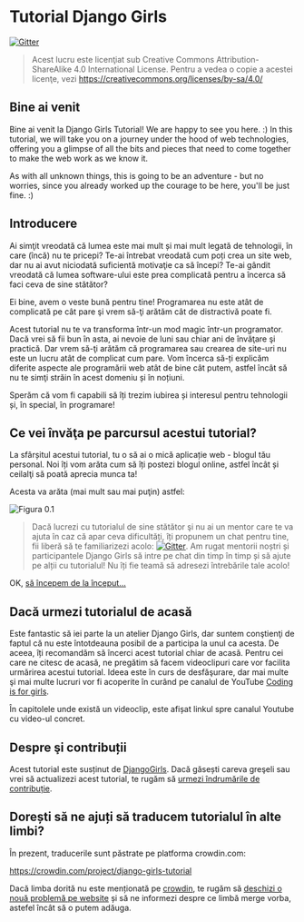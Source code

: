 # Tutorial Django Girls

[![Gitter](https://badges.gitter.im/DjangoGirls/tutorial.svg)](https://gitter.im/DjangoGirls/tutorial)

> Acest lucru este licenţiat sub Creative Commons Attribution-ShareAlike 4.0 International License. Pentru a vedea o copie a acestei licenţe, vezi https://creativecommons.org/licenses/by-sa/4.0/

## Bine ai venit

Bine ai venit la Django Girls Tutorial! We are happy to see you here. :) In this tutorial, we will take you on a journey under the hood of web technologies, offering you a glimpse of all the bits and pieces that need to come together to make the web work as we know it.

As with all unknown things, this is going to be an adventure - but no worries, since you already worked up the courage to be here, you'll be just fine. :)

## Introducere

Ai simţit vreodată că lumea este mai mult și mai mult legată de tehnologii, în care (încă) nu te pricepi? Te-ai întrebat vreodată cum poți crea un site web, dar nu ai avut niciodată suficientă motivaţie ca să începi? Te-ai gândit vreodată că lumea software-ului este prea complicată pentru a încerca să faci ceva de sine stătător?

Ei bine, avem o veste bună pentru tine! Programarea nu este atât de complicată pe cât pare şi vrem să-ţi arătăm cât de distractivă poate fi.

Acest tutorial nu te va transforma într-un mod magic într-un programator. Dacă vrei să fii bun în asta, ai nevoie de luni sau chiar ani de învăţare şi practică. Dar vrem să-ţi arătăm că programarea sau crearea de site-uri nu este un lucru atât de complicat cum pare. Vom încerca să-ți explicăm diferite aspecte ale programării web atât de bine cât putem, astfel încât să nu te simţi străin în acest domeniu și în noțiuni.

Sperăm că vom fi capabili să îți trezim iubirea și interesul pentru tehnologii și, în special, în programare!

## Ce vei învăţa pe parcursul acestui tutorial?

La sfârșitul acestui tutorial, tu o să ai o mică aplicație web - blogul tău personal. Noi îți vom arăta cum să îți postezi blogul online, astfel încât și ceilalţi să poată aprecia munca ta!

Acesta va arăta (mai mult sau mai puţin) astfel:

![Figura 0.1](images/application.png)

> Dacă lucrezi cu tutorialul de sine stătător şi nu ai un mentor care te va ajuta în caz că apar ceva dificultăți, îți propunem un chat pentru tine, fii liberă să te familiarizezi acolo: [![Gitter](https://badges.gitter.im/DjangoGirls/tutorial.svg)](https://gitter.im/DjangoGirls/tutorial). Am rugat mentorii noștri și participantele Django Girls să intre pe chat din timp în timp și să ajute pe alții cu tutorialul! Nu îți fie teamă să adresezi întrebările tale acolo!

OK, [să începem de la început...](./how_the_internet_works/README.md)

## Dacă urmezi tutorialul de acasă

Este fantastic să iei parte la un atelier Django Girls, dar suntem conştienţi de faptul că nu este întotdeauna posibil de a participa la unul ca acesta. De aceea, îți recomandăm să încerci acest tutorial chiar de acasă. Pentru cei care ne citesc de acasă, ne pregătim să facem videoclipuri care vor facilita urmărirea acestui tutorial. Ideea este în curs de desfăşurare, dar mai multe şi mai multe lucruri vor fi acoperite în curând pe canalul de YouTube [Coding is for girls](https://www.youtube.com/channel/UC0hNd2uW8jTR5K3KBzRuG2A/feed).

În capitolele unde există un videoclip, este afișat linkul spre canalul Youtube cu video-ul concret.

## Despre şi contribuții

Acest tutorial este susținut de [DjangoGirls](https://djangogirls.org/). Dacă găsești careva greşeli sau vrei să actualizezi acest tutorial, te rugăm să [urmezi îndrumările de contribuție](https://github.com/DjangoGirls/tutorial/blob/master/README.md).

## Dorești să ne ajuți să traducem tutorialul în alte limbi?

În prezent, traducerile sunt păstrate pe platforma crowdin.com:

https://crowdin.com/project/django-girls-tutorial

Dacă limba dorită nu este menționată pe [crowdin](https://crowdin.com/), te rugăm să [deschizi o nouă problemă pe website](https://github.com/DjangoGirls/tutorial/issues/new) și să ne informezi despre ce limbă merge vorba, astefel încât să o putem adăuga.